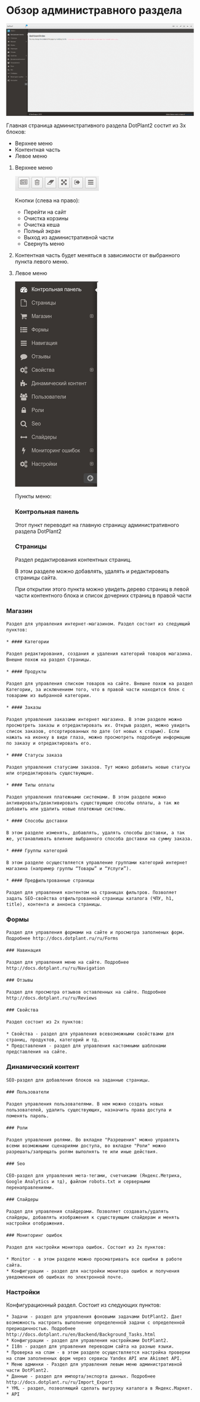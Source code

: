 # Обзор администравного раздела

![Административная панель](images/admin-panel.png)

Главная страница административного раздела DotPlant2 состит из 3х блоков:
* Верхнее меню
* Контентная часть
* Левое меню

1. Верхнее меню

    ![Верхнее меню](images/top-menu.png)

    Кнопки (слева на право):
    * Перейти на сайт
    * Очистка корзины
    * Очистка кеша
    * Полный экран
    * Выход из административной части
    * Свернуть меню

2. Контентная часть будет меняться в зависимости от выбранного пункта левого меню.

3. Левое меню

    ![Левое меню](images/sidebar-menu.png)
    
    Пункты меню:
    ### Контрольная панель 
    
    Этот пункт переводит на главную страницу административного раздела DotPlant2
    
    ### Страницы 
    
    Раздел редактирования контентных страниц. 
    
    В этом разделе можно добавлять, удалять и редактировать страницы сайта.
    
    При открытии этого пункта можно увидеть дерево страниц в левой части контентного блока и список дочерних страниц в правой части
    
 ### Магазин 
    
    Раздел для управления интернет-магазином. Раздел состоит из следующий пунктов:
    
    * #### Категории 
    
    Раздел редактирования, создания и удаления категорий товаров магазина. Внешне похож на раздел Страницы.
    
    * #### Продукты 
    
    Раздел для управления списком товаров на сайте. Внешне похож на раздел Категории, за исключением того, что в правой части находится блок с товарами из выбранной категории.
    
    * #### Заказы
    
    Раздел управления заказами интернет магазина. В этом разделе можно просмотреть заказы и отредактировать их. Открыв раздел, можно увидеть список заказов, отсортированных по дате (от новых к старым). Если нажать на иконку в виде глаза, можно просмотреть подробную информацию по заказу и отредактировать его.
    
    * #### Статусы заказа 
    
    Раздел управления статусами заказов. Тут можно добавить новые статусы или отредактировать существующие.
    
    * #### Типы оплаты 
    
    Раздел управления платежными системами. В этом разделе можно активировать/деактивировать существующие способы оплаты, а так же добавить или удалить новые платежные системы.
    
    * #### Способы доставки 
    
    В этом разделе изменять, добавлять, удалять способы доставки, а так же, устанавливать влияние выбранного способа доставки на сумму заказа.
    
    * #### Группы категорий 
    
    В этом разделе осуществляется управление группами категорий интернет магазина (например группы “Товары” и “Услуги”).
    
    * #### Предфильтрованные страницы 
    
    Раздел для управления контентом на страницах фильтров. Позволяет задать SEO-свойства отфильтрованной страницы каталога (ЧПУ, h1, title), контента и аннонса страницы.
    
 ### Формы

    Раздел для управления формами на сайте и просмотра заполненых форм. Подробнее http://docs.dotplant.ru/ru/Forms 

    ### Навинация 
    
    Раздел для управления меню на сайте. Подробнее http://docs.dotplant.ru/ru/Navigation 
    
    ### Отзывы 
    
    Раздел для просмотра отзывов оставленных на сайте. Подробнее http://docs.dotplant.ru/ru/Reviews 
    
    ### Свойства
    
    Раздел состоит из 2х пунктов:
    
    * Свойства - раздел для управления всевозможными свойствами для страниц, продуктов, категорий и тд.
    * Представления - раздел для управления кастомными шаблонами представления на сайте.
    
 ### Динамический контент
    
    SEO-раздел для добавления блоков на заданные страницы.
    
    ### Пользователи 
    
    Раздел управления пользователями. В нем можно создать новых пользователей, удалить существующих, назначить права доступа и поменять пароль.
    
    ### Роли 
    
    Раздел управления ролями. Во вкладке "Разрешения" можно управлять всеми возможными сценариями доступа, во вкладке "Роли" можно разрешать/запрещать ролям выполнять те или иные действия.
    
    ### Seo
    
    СЕО-раздел для управления мета-тегами, счетчиками (Яндекс.Метрика, Google Analytics и тд), файлом robots.txt и серверными перенаправлениями.
    
    ### Слайдеры 
    
    Раздел для управления слайдерами. Позволяет создавать/удалять слайдеры, добавлять изображения к существующим слайдерам и менять настройки отображения.
    
    ### Мониторинг ошибок 
    
    Раздел для настройки монитора ошибок. Состоит из 2х пунктов:
    
    * Monitor - в этом разделе можно просматривать все ошибки в работе сайта.
    * Конфигурации - раздел для настройки монитора ошибок и получения уведомления об ошибках по электронной почте.
    
 ### Настройки 
 
 Конфигурационный раздел. Состоит из следующих пунктов:
 
    * Задачи - раздел для управления фоновыми задачами DotPlant2. Дает возможность настроить выполнение определенной задачи с определенной прериодичностью. Подробнее http://docs.dotplant.ru/en/Backend/Background_Tasks.html
    * Конфигурации - раздел для управления настройками DotPlant2.
    * I18n - раздел для управления переводом сайта на разные языки.
    * Проверка на спам - в этом разделе осуществляется настройка проверки на спам заполненных форм через сервисы Yandex API или Akismet API.
    * Меню админки - Раздел для управления левым меню административной части DotPlant2.
    * Данные - раздел для импорта/экспорта данных. Подробнее http://docs.dotplant.ru/ru/Import_Export 
    * YML - раздел, позволяющий сделать выгрузку каталога в Яндекс.Маркет.
    * API

